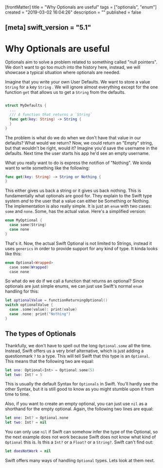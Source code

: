 [frontMatter]
title = "Why Optionals are useful"
tags = ["optionals", "enum"]
created = "2019-03-02 16:04:26"
description = ""
published = false

[meta]
swift_version = "5.1"
---

# Why Optionals are useful

Optionals aim to solve a problem related to something called "null pointers". We don't want to go too much into the history here, instead, we will showcase a typical situation where optionals are needed.

Imagine that you write your own User Defaults. We want to store a value `String` for a key `String` . We will ignore almost everything except for the one function `get` that allows us to get a `String` from the defaults.

``` swift

struct MyDefaults {
  ...
  /// A function that returns a `String`
  func get(key: String) -> String {
  }
}

```

The problem is what do we do when we don't have that value in our defaults? What would we return? Now, we could return an "Empty" string, but that wouldn't be right, would it? Imagine you'd save the username in the defaults. Next time the user starts his app he'd see an empty username. 

What you really want to do is express the notifion of "Nothing". We kinda want to write something like the following:

``` swift
func get(key: String) -> String or Nothing {
}

```

This either gives us back a string or it gives us back nothing. This is fundamentally what optionals are good for. They explain to the Swift type system *and* to the user that a value can either be Something or Nothing. The implementation is also really simple. It is just an `enum` with two cases: `some` and `none`. Some, has the actual value. Here's a simplified version:

``` Swift
enum MyOptional {
  case some(String)
  case none
}
```

That's it. Now, the actual Swift Optional is not limited to Strings, instead it uses `generics` in order to provide support for any kind of type. It kinda looks like this:

``` Swift
enum Optional<Wrapped>
  case some(Wrapped)
  case none
```

So what do we do if we call a function that returns an optional? Since optionals are just simple enums, we can just use Swift's normal `enum` handling for this:

``` Swift
let optionalValue = functionReturningOptional()
switch optionalValue {
  case .some(value): print(value)
  case .none: print("Nothing")
}
```

## The types of Optionals

Thankfully, we don't have to spell out the long `Optional.some` all the time. Instead, Swift offers us a very brief alternative, which is just adding a questionmark `?` to a type. This will tell Swift that this type is an `Optional`. This means that the following two are equal:

``` Swift
let one: Optional<Int> = Optional.some(5)
let two: Int? = 5
```

This is usually the default Syntax for `Optionals` in Swift. You'll hardly see the other Syntax, but it is still good to know as you might stumble upon it from time to time.

Also, if you want to create an empty optional, you can just use `nil` as a shorthand for the empty optional. Again, the following two lines are equal:

``` Swift
let one: Int? = Optional.none
let two: Int? = nil
```

You can only use `nil` if Swift can somehow infer the type of the Optional, so the next example does not work because Swift does not know what kind of `Optional` this is. Is this a `Int?` or a `Float?` or a `String?`. Swift can't find out:

``` Swift
let doesNotWork = nil
```

Swift offers many ways of handling `Optional` types. Lets look at them next.

